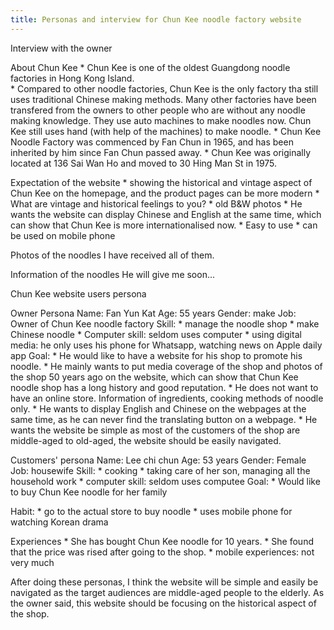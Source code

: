 ```yaml
---
title: Personas and interview for Chun Kee noodle factory website
---
```


Interview with the owner

About Chun Kee
	* Chun Kee is one of the oldest Guangdong noodle factories in Hong Kong Island.  
	* Compared to other noodle factories, Chun Kee is the only factory tha still uses traditional Chinese making methods. Many other factories have been transfered from the owners to other people who are without any noodle making knowledge. They use auto machines to make noodles now. Chun Kee still uses hand (with help of the machines) to make noodle.
	* Chun Kee Noodle Factory was commenced by Fan Chun in 1965, and has been inherited by him since Fan Chun passed away.
	* Chun Kee was originally located at 136 Sai Wan Ho and moved to 30 Hing Man St in 1975.



Expectation of the website
	* showing the historical and vintage aspect of Chun Kee on the homepage, and the product pages can be more modern 
		* What are vintage and historical feelings to you?
			* old B&W photos 
	* He wants the website can display Chinese and English at the same time, which can show that Chun Kee is more internationalised now.
	* Easy to use
	* can be used on mobile phone


Photos of the noodles
I have received all of them.

Information of the noodles
     He will give me soon...



Chun Kee website users persona

Owner Persona
Name: Fan Yun Kat
Age: 55 years
Gender: make
Job: Owner of Chun Kee noodle factory
Skill:
	* manage the noodle shop
	* make Chinese noodle
	* Computer skill: seldom uses computer
	* using digital media: he only uses his phone for Whatsapp, watching news on Apple daily app
Goal: 
	* He would like to have a website for his shop to promote his noodle. 
	* He mainly wants to put  media coverage of the shop and  photos of the shop 50 years ago on the website, which can show that Chun Kee noodle shop has a long history and good reputation.
	* He does not want to have an online store. Information of ingredients, cooking methods of noodle only.
	* He wants to display English and Chinese on the webpages at the same time, as he can never find the translating button on a webpage.
	* He wants the website be simple as most of the customers of the shop are middle-aged to old-aged, the website should be easily navigated. 


Customers' persona
Name: Lee chi chun
Age: 53 years
Gender: Female
Job: housewife
Skill: 
	* cooking
	* taking care of her son, managing all the household work
	* computer skill: seldom uses computee
Goal: 
	* Would like to buy Chun Kee noodle for her family

Habit:
	* go to the actual store to buy noodle
	* uses mobile phone for watching Korean drama

Experiences
	* She has bought Chun Kee noodle for 10 years.
	* She found that the price was rised after going to the shop.
	* mobile experiences: not very much



After doing these personas, I think the website will be simple and easily be navigated as the target audiences are middle-aged people to the elderly. As the owner said, this website should be focusing on the historical aspect of the shop.
